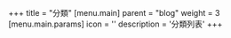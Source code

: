 +++
title = "分類"
[menu.main]
  parent = "blog"
  weight = 3
  [menu.main.params]
    icon = '<i class="fas fa-fw fa-folder text-warning"></i>'
    description = '分類列表'
+++
